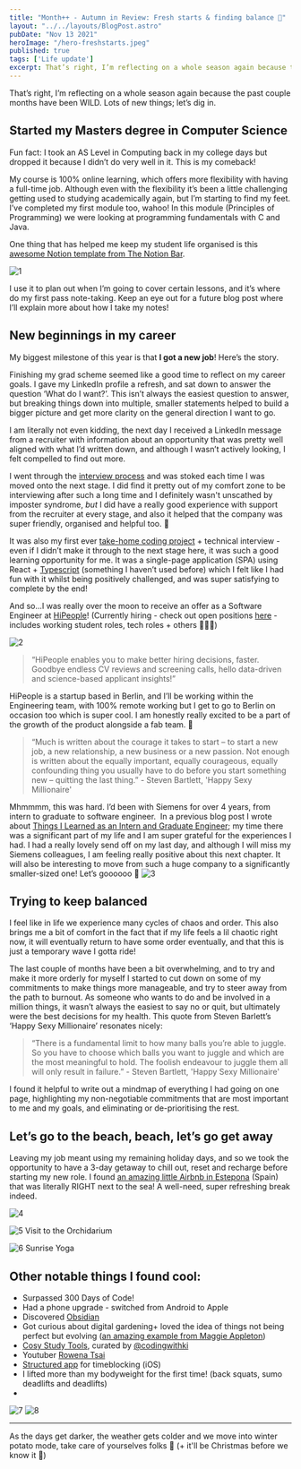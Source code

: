 ```yaml
---
title: "Month++ - Autumn in Review: Fresh starts & finding balance 🍂"
layout: "../../layouts/BlogPost.astro"
pubDate: "Nov 13 2021"
heroImage: "/hero-freshstarts.jpeg"
published: true
tags: ['Life update']
excerpt: That’s right, I’m reflecting on a whole season again because the past couple months have been WILD. Lots of new things;
---
```


That’s right, I’m reflecting on a whole season again because the past couple months have been WILD. Lots of new things; let’s dig in.

## Started my Masters degree in Computer Science

Fun fact: I took an AS Level in Computing back in my college days but dropped it because I didn’t do very well in it. This is my comeback!

My course is 100% online learning, which offers more flexibility with having a full-time job. Although even with the flexibility it’s been a little challenging getting used to studying academically again, but I’m starting to find my feet. I’ve completed my first module too, wahoo! In this module (Principles of Programming) we were looking at programming fundamentals with C and Java.

One thing that has helped me keep my student life organised is this [awesome Notion template from The Notion Bar](https://thenotionbar.com/aesthetic-notion-templates/student-semester-dashboard).

![1](https://nicoleisxyz-blogimages.s3.amazonaws.com/month-autumn-in-review-fresh-starts-finding-balance/1.png)

I use it to plan out when I’m going to cover certain lessons, and it’s where do my first pass note-taking. Keep an eye out for a future blog post where I’ll explain more about how I take my notes!

## New beginnings in my career

My biggest milestone of this year is that **I got a new job**! Here’s the story.

Finishing my grad scheme seemed like a good time to reflect on my career goals. I gave my LinkedIn profile a refresh, and sat down to answer the question ‘What do I want?’. This isn’t always the easiest question to answer, but breaking things down into multiple, smaller statements helped to build a bigger picture and get more clarity on the general direction I want to go.

I am literally not even kidding, the next day I received a LinkedIn message from a recruiter with information about an opportunity that was pretty well aligned with what I’d written down, and although I wasn’t actively looking, I felt compelled to find out more.

I went through the [interview process](https://www.notion.so/Our-interview-process-6f0177ac18754a81b8643f06668e1229) and was stoked each time I was moved onto the next stage. I did find it pretty out of my comfort zone to be interviewing after such a long time and I definitely wasn't unscathed by imposter syndrome, *but* I did have a really good experience with support from the recruiter at every stage, and also it helped that the company was super friendly, organised and helpful too. 🥰

It was also my first ever [take-home coding project](https://image-search-app-ts-react.netlify.app/) + technical interview - even if I didn’t make it through to the next stage here, it was such a good learning opportunity for me. It was a single-page application (SPA) using React + [Typescript](https://www.typescriptlang.org/) (something I haven’t used before) which I felt like I had fun with it whilst being positively challenged, and was super satisfying to complete by the end!

And so...I was really over the moon to receive an offer as a Software Engineer at [HiPeople](https://www.hipeople.io/)! (Currently hiring - check out open positions [here](https://www.notion.so/Working-at-HiPeople-f9a2a77283bf4274a14ea725d1cede35) - includes working student roles, tech roles + others 👩🏻‍💻)

![2](https://nicoleisxyz-blogimages.s3.amazonaws.com/month-autumn-in-review-fresh-starts-finding-balance/2.png)

> “HiPeople enables you to make better hiring decisions, faster. Goodbye endless CV reviews and screening calls, hello data-driven and science-based applicant insights!”

HiPeople is a startup based in Berlin, and I’ll be working within the Engineering team, with 100% remote working but I get to go to Berlin on occasion too which is super cool. I am honestly really excited to be a part of the growth of the product alongside a fab team. 👊 

> “Much is written about the courage it takes to start – to start a new job, a new relationship, a new business or a new passion. Not enough is written about the equally important, equally courageous, equally confounding thing you usually have to do before you start something new – quitting the last thing.” - Steven Bartlett, 'Happy Sexy Millionaire'

Mhmmmm, this was hard. I’d been with Siemens for over 4 years, from intern to graduate to software engineer.  In a previous blog post I wrote about [Things I Learned as an Intern and Graduate Engineer](__GHOST_URL__/5-things-i-learned-as-an-intern-and-graduate-engineer/); my time there was a significant part of my life and I am super grateful for the experiences I had. I had a really lovely send off on my last day, and although I will miss my Siemens colleagues, I am feeling really positive about this next chapter. It will also be interesting to move from such a huge company to a significantly smaller-sized one! Let’s goooooo 🚀
![3](https://nicoleisxyz-blogimages.s3.amazonaws.com/month-autumn-in-review-fresh-starts-finding-balance/3.png)

## Trying to keep balanced

I feel like in life we experience many cycles of chaos and order. This also brings me a bit of comfort in the fact that if my life feels a lil chaotic right now, it will eventually return to have some order eventually, and that this is just a temporary wave I gotta ride!

The last couple of months have been a bit overwhelming, and to try and make it more orderly for myself I started to cut down on some of my commitments to make things more manageable, and try to steer away from the path to burnout. As someone who wants to do and be involved in a million things, it wasn’t always the easiest to say no or quit, but ultimately were the best decisions for my health. This quote from Steven Barlett’s ‘Happy Sexy Millionaire’ resonates nicely:

> “There is a fundamental limit to how many balls you’re able to juggle. So you have to choose which balls you want to juggle and which are the most meaningful to hold. The foolish endeavour to juggle them all will only result in failure.” - Steven Bartlett, 'Happy Sexy Millionaire'

I found it helpful to write out a mindmap of everything I had going on one page, highlighting my non-negotiable commitments that are most important to me and my goals, and eliminating or de-prioritising the rest.

## Let’s go to the beach, beach, let’s go get away

Leaving my job meant using my remaining holiday days, and so we took the opportunity to have a 3-day getaway to chill out, reset and recharge before starting my new role. I found [an amazing little Airbnb in Estepona](https://www.airbnb.co.uk/rooms/42213330?adults=2&amp;check_in=2021-10-25&amp;check_out=2021-10-27&amp;translate_ugc=false&amp;federated_search_id=d0444acd-4213-4932-ac57-d6c3be8bf4db&amp;source_impression_id=p3_1632862475_Vm7dFGV4l2ZiRjQk&amp;guests=1) (Spain) that was literally RIGHT next to the sea! A well-need, super refreshing break indeed.

![4](https://nicoleisxyz-blogimages.s3.amazonaws.com/month-autumn-in-review-fresh-starts-finding-balance/4.png)

![5](https://nicoleisxyz-blogimages.s3.amazonaws.com/month-autumn-in-review-fresh-starts-finding-balance/5.png)
Visit to the Orchidarium

![6](https://nicoleisxyz-blogimages.s3.amazonaws.com/month-autumn-in-review-fresh-starts-finding-balance/6.png)
Sunrise Yoga

## Other notable things I found cool:
* Surpassed 300 Days of Code!
* Had a phone upgrade - switched from Android to Apple
* Discovered [Obsidian](https://obsidian.md/)
* Got curious about digital gardening+ loved the idea of things not being perfect but evolving ([an amazing example from Maggie Appleton](https://maggieappleton.com/garden/))
* [Cosy Study Tools](https://www.instagram.com/p/CUIWrWVg6OR/), curated by [@codingwithki](https://www.instagram.com/codingwithki)
* Youtuber [Rowena Tsai](https://www.youtube.com/c/RowenaTsai)
* [Structured app](https://structured.today/) for timeblocking (iOS)
* I lifted more than my bodyweight for the first time! (back squats, sumo deadlifts and deadlifts)
* 
![7](https://nicoleisxyz-blogimages.s3.amazonaws.com/month-autumn-in-review-fresh-starts-finding-balance/7.png)
![8](https://nicoleisxyz-blogimages.s3.amazonaws.com/month-autumn-in-review-fresh-starts-finding-balance/8.png)

---

As the days get darker, the weather gets colder and we move into winter potato mode, take care of yourselves folks 💜 (+ it'll be Christmas before we know it 🎄)




